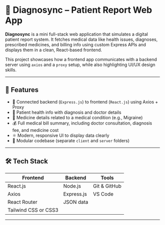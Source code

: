 # 🧾 Diagnosync – Patient Report Web App

**Diagnosync** is a mini full-stack web application that simulates a digital patient report system. It fetches medical data like health issues, diagnoses, prescribed medicines, and billing info using custom Express APIs and displays them in a clean, React-based frontend.

This project showcases how a frontend app communicates with a backend server using `axios` and a `proxy` setup, while also highlighting UI/UX design skills.

---

## 📌 Features

- 🔗 Connected backend (`Express.js`) to frontend (`React.js`) using Axios + Proxy
- 🧠 Patient health info with diagnosis and doctor details
- 💊 Medicine details related to a medical condition (e.g., Migraine)
- 💰 Full medical bill summary, including doctor consultation, diagnosis fee, and medicine cost
- ⚛️ Modern, responsive UI to display data clearly
- 🧾 Modular codebase (separate `client` and `server` folders)

---

## 🛠️ Tech Stack

| Frontend      | Backend      | Tools          |
|---------------|--------------|----------------|
| React.js      | Node.js      | Git & GitHub   |
| Axios         | Express.js   | VS Code        |
| React Router  | JSON data    |                |
| Tailwind CSS or CSS3 |       |                |

---


